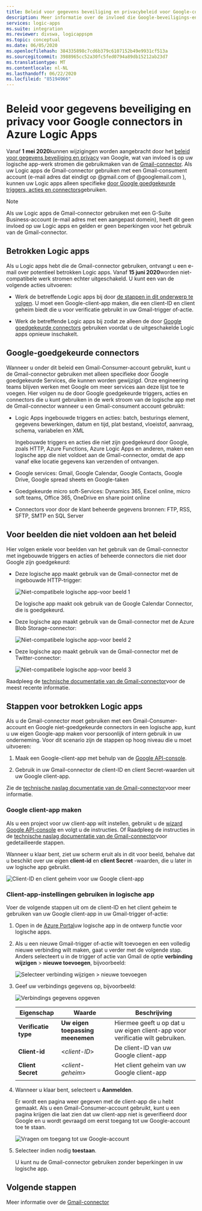```yaml
---
title: Beleid voor gegevens beveiliging en privacybeleid voor Google-connectors
description: Meer informatie over de invloed die Google-beveiligings-en privacybeleid hebben op Google-connectors, zoals Gmail, in Azure Logic Apps
services: logic-apps
ms.suite: integration
ms.reviewer: divswa, logicappspm
ms.topic: conceptual
ms.date: 06/05/2020
ms.openlocfilehash: 384335898c7cd6b379c6107152b49e9931cf513a
ms.sourcegitcommit: 3988965cc52a30fc5fed0794a89db15212ab23d7
ms.translationtype: MT
ms.contentlocale: nl-NL
ms.lasthandoff: 06/22/2020
ms.locfileid: "85194966"
---
```

# <a name="data-security-and-privacy-policies-for-google-connectors-in-azure-logic-apps"></a>Beleid voor gegevens beveiliging en privacy voor Google connectors in Azure Logic Apps

Vanaf **1 mei 2020**kunnen wijzigingen worden aangebracht door het [beleid voor gegevens beveiliging en privacy](https://www.blog.google/technology/safety-security/project-strobe/) van Google, wat van invloed is op uw logische app-werk stromen die gebruikmaken van de [Gmail-connector](https://docs.microsoft.com/connectors/gmail/). Als uw Logic apps de Gmail-connector gebruiken met een Gmail-consument account (e-mail adres dat eindigt op @gmail.com of @googlemail.com ), kunnen uw Logic apps alleen specifieke [door Google goedgekeurde triggers, acties en connectors](#approved-connectors)gebruiken.

> [!NOTE]
> Als uw Logic apps de Gmail-connector gebruiken met een G-Suite Business-account (e-mail adres met een aangepast domein), heeft dit geen invloed op uw Logic apps en gelden er geen beperkingen voor het gebruik van de Gmail-connector.

## <a name="affected-logic-apps"></a>Betrokken Logic apps

Als u Logic apps hebt die de Gmail-connector gebruiken, ontvangt u een e-mail over potentieel betrokken Logic apps. Vanaf **15 juni 2020**worden niet-compatibele werk stromen echter uitgeschakeld. U kunt een van de volgende acties uitvoeren:

* Werk de betreffende Logic apps bij door [de stappen in dit onderwerp te volgen](#update-affected-workflows). U moet een Google-client-app maken, die een client-ID en client geheim biedt die u voor verificatie gebruikt in uw Gmail-trigger of-actie.

* Werk de betreffende Logic apps bij zodat ze alleen de door [Google goedgekeurde connectors](#approved-connectors) gebruiken voordat u de uitgeschakelde Logic apps opnieuw inschakelt.

<a name="approved-connectors"></a>

## <a name="google-approved-connectors"></a>Google-goedgekeurde connectors

Wanneer u onder dit beleid een Gmail-Consumer-account gebruikt, kunt u de Gmail-connector gebruiken met alleen specifieke door Google goedgekeurde Services, die kunnen worden gewijzigd. Onze engineering teams blijven werken met Google om meer services aan deze lijst toe te voegen. Hier volgen nu de door Google goedgekeurde triggers, acties en connectors die u kunt gebruiken in de werk stroom van de logische app met de Gmail-connector wanneer u een Gmail-consument account gebruikt:

* Logic Apps ingebouwde triggers en acties: batch, besturings element, gegevens bewerkingen, datum en tijd, plat bestand, vloeistof, aanvraag, schema, variabelen en XML

  Ingebouwde triggers en acties die niet zijn goedgekeurd door Google, zoals HTTP, Azure Functions, Azure Logic Apps en anderen, maken een logische app die niet voldoet aan de Gmail-connector, omdat de app vanaf elke locatie gegevens kan verzenden of ontvangen.

* Google services: Gmail, Google Calendar, Google Contacts, Google Drive, Google spread sheets en Google-taken

* Goedgekeurde micro soft-Services: Dynamics 365, Excel online, micro soft teams, Office 365, OneDrive en share point online

* Connectors voor door de klant beheerde gegevens bronnen: FTP, RSS, SFTP, SMTP en SQL Server

## <a name="non-compliant-examples"></a>Voor beelden die niet voldoen aan het beleid

Hier volgen enkele voor beelden van het gebruik van de Gmail-connector met ingebouwde triggers en acties of beheerde connectors die niet door Google zijn goedgekeurd:

* Deze logische app maakt gebruik van de Gmail-connector met de ingebouwde HTTP-trigger:

  ![Niet-compatibele logische app-voor beeld 1](./media/connectors-google-data-security-privacy-policy/not-compliant-logic-app-1.png)
  
  De logische app maakt ook gebruik van de Google Calendar Connector, die is goedgekeurd.

* Deze logische app maakt gebruik van de Gmail-connector met de Azure Blob Storage-connector:

  ![Niet-compatibele logische app-voor beeld 2](./media/connectors-google-data-security-privacy-policy/not-compliant-logic-app-2.png)

* Deze logische app maakt gebruik van de Gmail-connector met de Twitter-connector:

  ![Niet-compatibele logische app-voor beeld 3](./media/connectors-google-data-security-privacy-policy/not-compliant-logic-app-3.png)

Raadpleeg de [technische documentatie van de Gmail-connector](https://docs.microsoft.com/connectors/gmail/)voor de meest recente informatie.

<a name="update-affected-workflows"></a>

## <a name="steps-for-affected-logic-apps"></a>Stappen voor betrokken Logic apps

Als u de Gmail-connector moet gebruiken met een Gmail-Consumer-account en Google niet-goedgekeurde connectors in een logische app, kunt u uw eigen Google-app maken voor persoonlijk of intern gebruik in uw onderneming. Voor dit scenario zijn de stappen op hoog niveau die u moet uitvoeren:

1. Maak een Google-client-app met behulp van de [Google API-console](https://console.developers.google.com).

1. Gebruik in uw Gmail-connector de client-ID en client Secret-waarden uit uw Google client-app.

Zie de [technische naslag documentatie van de Gmail-connector](https://docs.microsoft.com/connectors/gmail/#authentication-and-bring-your-own-application)voor meer informatie.

### <a name="create-google-client-app"></a>Google client-app maken

Als u een project voor uw client-app wilt instellen, gebruikt u de [wizard Google API-console](https://console.developers.google.com/start/api?id=gmail&credential=client_key) en volgt u de instructies. Of Raadpleeg de instructies in de [technische naslag documentatie van de Gmail-connector](https://docs.microsoft.com/connectors/gmail/#authentication-and-bring-your-own-application)voor gedetailleerde stappen.

Wanneer u klaar bent, ziet uw scherm eruit als in dit voor beeld, behalve dat u beschikt over uw eigen **client-id** en **client Secret** -waarden, die u later in uw logische app gebruikt.

![Client-ID en client geheim voor uw Google client-app](./media/connectors-google-data-security-privacy-policy/google-api-console.png)

### <a name="use-client-app-settings-in-logic-app"></a>Client-app-instellingen gebruiken in logische app

Voer de volgende stappen uit om de client-ID en het client geheim te gebruiken van uw Google client-app in uw Gmail-trigger of-actie:

1. Open in de [Azure Portal](https://portal.azure.com)uw logische app in de ontwerp functie voor logische apps.

1. Als u een nieuwe Gmail-trigger of-actie wilt toevoegen en een volledig nieuwe verbinding wilt maken, gaat u verder met de volgende stap. Anders selecteert u in de trigger of actie van Gmail de optie **verbinding wijzigen**  >  **nieuwe toevoegen**, bijvoorbeeld:

   ![Selecteer verbinding wijzigen > nieuwe toevoegen](./media/connectors-google-data-security-privacy-policy/change-gmail-connection.png)

1. Geef uw verbindings gegevens op, bijvoorbeeld:

   ![Verbindings gegevens opgeven](./media/connectors-google-data-security-privacy-policy/authentication-type-bring-your-own.png)

   | Eigenschap | Waarde | Beschrijving |
   |----------|-------|-------------|
   | **Verificatie type** | **Uw eigen toepassing meenemen** | Hiermee geeft u op dat u uw eigen client-app voor verificatie wilt gebruiken. |
   | **Client-id** | <*client-ID*> | De client-ID van uw Google client-app |
   | **Client Secret** | <*client-geheim*> | Het client geheim van uw Google client-app |
   ||||

1. Wanneer u klaar bent, selecteert u **Aanmelden**.

   Er wordt een pagina weer gegeven met de client-app die u hebt gemaakt. Als u een Gmail-Consumer-account gebruikt, kunt u een pagina krijgen die laat zien dat uw client-app niet is geverifieerd door Google en u wordt gevraagd om eerst toegang tot uw Google-account toe te staan.

   ![Vragen om toegang tot uw Google-account](./media/connectors-google-data-security-privacy-policy/allow-access-authorized-domain.png)

1. Selecteer indien nodig **toestaan**.

   U kunt nu de Gmail-connector gebruiken zonder beperkingen in uw logische app.

## <a name="next-steps"></a>Volgende stappen

Meer informatie over de [Gmail-connector](https://docs.microsoft.com/connectors/gmail/)
